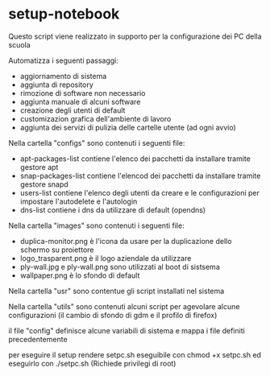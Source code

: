 # setup-notebook
Questo script viene realizzato in supporto per la configurazione dei PC della scuola

Automatizza i seguenti passaggi:
- aggiornamento di sistema
- aggiunta di repository
- rimozione di software non necessario
- aggiunta manuale di alcuni software
- creazione degli utenti di default
- customizazion grafica dell'ambiente di lavoro
- aggiunta dei servizi di pulizia delle cartelle utente (ad ogni avvio)

Nella cartella "configs" sono contenuti i seguenti file:
- apt-packages-list contiene l'elenco dei pacchetti da installare tramite gestore apt
- snap-packages-list contiene l'elencod dei pacchetti da installare tramite gestore snapd
- users-list contiene l'elenco degli utenti da creare e le configurazioni per impostare l'autodelete e l'autologin
- dns-list contiene i dns da utilizzare di default (opendns)

Nella cartella "images" sono contenuti i seguenti file:
- duplica-monitor.png è l'icona da usare per la duplicazione dello schermo su proiettore
- logo_trasparent.png è il logo aziendale da utilizzare
- ply-wall.jpg e ply-wall.png sono utilizzati al boot di sistsema
- wallpaper.png è lo sfondo di default

Nella cartella "usr" sono contentue gli script installati nel sistema

Nella cartella "utils" sono contenuti alcuni script per agevolare alcune configurazioni (il cambio di sfondo di gdm e il profilo di firefox)

il file "config" definisce alcune variabili di sistema e mappa i file definiti precedentemente

per eseguire il setup rendere setpc.sh eseguibile con 
chmod +x setpc.sh
ed eseguirlo con ./setpc.sh
(Richiede privilegi di root)